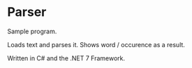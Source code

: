 # Parser

Sample program.

Loads text and parses it. Shows word / occurence as a result.

Written in C# and the .NET 7 Framework.